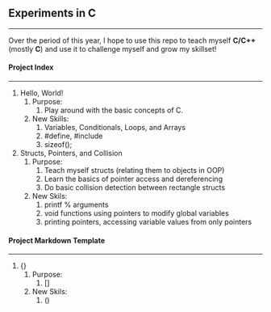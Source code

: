 ## Experiments in C

-----

Over the period of this year, I hope to use this repo to teach myself **C/C++** (mostly **C**) and use it to challenge myself and grow my skillset!

#### Project Index

-----

1. Hello, World!
    1. Purpose:
        1. Play around with the basic concepts of C.
    2. New Skills:
        1. Variables, Conditionals, Loops, and Arrays
        2. #define, #include
        3. sizeof();
1. Structs, Pointers, and Collision
    1. Purpose:
        1. Teach myself structs (relating them to objects in OOP)
        2. Learn the basics of pointer access and dereferencing
        3. Do basic collision detection between rectangle structs
    2. New Skils:
        1. printf % arguments
        2. void functions using pointers to modify global variables
        3. printing pointers, accessing variable values from only pointers
     
#### Project Markdown Template      
     
-----

1. {}
    1. Purpose:
        1. []
    2. New Skils:
        1. ()